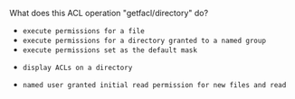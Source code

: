 What does this ACL operation "getfacl/directory" do?

* `execute permissions for a file`
* `execute permissions for a directory granted to a named group`
* `execute permissions set as the default mask`
+ `display ACLs on a directory`
* `named user granted initial read permission for new files and read`
